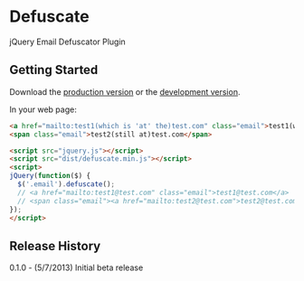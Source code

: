 # Defuscate

jQuery Email Defuscator Plugin

## Getting Started
Download the [production version][min] or the [development version][max].

[min]: https://raw.github.com/jgerigmeyer/jquery-defuscate/master/dist/defuscate.min.js
[max]: https://raw.github.com/jgerigmeyer/jquery-defuscate/master/dist/defuscate.js

In your web page:

```html
<a href="mailto:test1(which is 'at' the)test.com" class="email">test1(which is "at" the)test.com</a>
<span class="email">test2(still at)test.com</span>

<script src="jquery.js"></script>
<script src="dist/defuscate.min.js"></script>
<script>
jQuery(function($) {
  $('.email').defuscate();
  // <a href="mailto:test1@test.com" class="email">test1@test.com</a>
  // <span class="email"><a href="mailto:test2@test.com">test2@test.com</a></span>
});
</script>
```

## Release History
0.1.0 - (5/7/2013) Initial beta release
